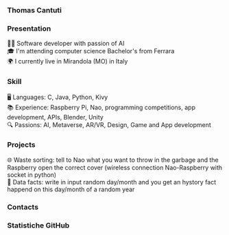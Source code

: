 ### **Thomas Cantuti**

<!--
**ThomasCantuti/ThomasCantuti** is a ✨ _special_ ✨ repository because its `README.md` (this file) appears on your GitHub profile.
-->

### Presentation
👨‍💻 Software developer with passion of AI  
🎓 I'm attending computer science Bachelor's from Ferrara  
🌍 I currently live in Mirandola (MO) in Italy  

### Skill
🖥️ Languages: C, Java, Python, Kivy  
📚 Experience: Raspberry Pi, Nao, programming competitions, app development, APIs, Blender, Unity  
🔍 Passions: AI, Metaverse, AR/VR, Design, Game and App development  

### Projects
🌐 Waste sorting: tell to Nao what you want to throw in the garbage and the Raspberry open the correct cover  (wireless connection Nao-Raspberry with socket in python)  
🎲 Data facts: write in input random day/month and you get an hystory fact happend on this day/month of a random year  

### Contacts


### Statistiche GitHub
